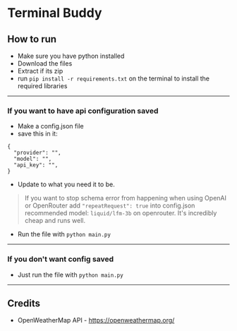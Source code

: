 # Terminal Buddy

## How to run
- Make sure you have python installed
- Download the files
- Extract if its zip
- run `pip install -r requirements.txt` on the terminal to install the required libraries
---
### If you want to have api configuration saved
- Make a config.json file
- save this in it:
```
{
  "provider": "",
  "model": "",
  "api_key": "",
}
```
- Update to what you need it to be.

> If you want to stop schema error from happening when using OpenAI or OpenRouter add `"repeatRequest": true` into config.json
> recommended model: `liquid/lfm-3b` on openrouter. It's incredibly cheap and runs well.

- Run the file with `python main.py`
---
### If you don't want config saved
- Just run the file with `python main.py`
---
## Credits

- OpenWeatherMap API - <https://openweathermap.org/>

